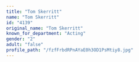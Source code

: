 ```yaml
---
title: "Tom Skerritt"
name: "Tom Skerritt"
id: "4139"
original_name: "Tom Skerritt"
known_for_department: "Acting"
gender: "2"
adult: "false"
profile_path: "/fzfFrbdRPnAYaE0h3OD1PsMtiy8.jpg"
---
```

